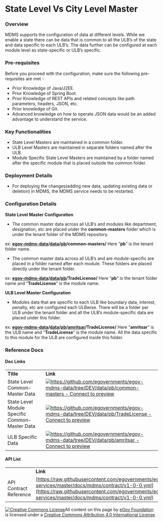 # State Level Vs City Level Master

### Overview <a href="#overview" id="overview"></a>

MDMS supports the configuration of data at different levels. While we enable a state there can be data that is common to all the ULB’s of the state and data specific to each ULB’s. The data further can be configured at each module level as state-specific or ULB’s specific.

### Pre-requisites <a href="#pre-requisites" id="pre-requisites"></a>

Before you proceed with the configuration, make sure the following pre-requisites are met -

* Prior Knowledge of Java/J2EE.
* Prior Knowledge of Spring Boot.
* Prior Knowledge of REST APIs and related concepts like path parameters, headers, JSON, etc.
* Prior knowledge of Git.
* Advanced knowledge on how to operate JSON data would be an added advantage to understand the service.

### Key Functionalities <a href="#key-functionalities" id="key-functionalities"></a>

* State Level Masters are maintained in a common folder.
* ULB Level Masters are maintained in separate folders named after the ULB.
* Module Specific State Level Masters are maintained by a folder named after the specific module that is placed outside the common folder.

### Deployment Details <a href="#deployment-details" id="deployment-details"></a>

* For deploying the changes(adding new data, updating existing data or deletion) in MDMS, the MDMS service needs to be restarted.

### Configuration Details <a href="#configuration-details" id="configuration-details"></a>

**State Level Master Configuration**

* The common master data across all ULB’s and modules like department, designation, etc are placed under the **common-masters** folder which is under the tenant folder of the MDMS repository.

ex: [**egov-mdms-data**](https://github.com/egovernments/egov-mdms-data)**/**[**data**](https://github.com/egovernments/egov-mdms-data/tree/DEV/data)**/**[**pb**](https://github.com/egovernments/egov-mdms-data/tree/DEV/data/pb)**/common-masters/** Here “**pb**” is the tenant folder name.

* The common master data across all ULB’s and are module-specific are placed in a folder named after each module. These folders are placed directly under the tenant folder.

ex: [**egov-mdms-data**](https://github.com/egovernments/egov-mdms-data)**/**[**data**](https://github.com/egovernments/egov-mdms-data/tree/DEV/data)**/**[**pb**](https://github.com/egovernments/egov-mdms-data/tree/DEV/data/pb)**/TradeLicense/** Here “**pb**” is the tenant folder name and “**TradeLicense**“ is the module name.

**ULB Level Master Configuration**

* Modules data that are specific to each ULB like boundary data, interest, penalty, etc are configured each ULBwise. There will be a folder per ULB under the tenant folder and all the ULB’s module-specific data are placed under this folder.

ex: [**egov-mdms-data**](https://github.com/egovernments/egov-mdms-data)**/**[**data**](https://github.com/egovernments/egov-mdms-data/tree/DEV/data)**/**[**pb**](https://github.com/egovernments/egov-mdms-data/tree/DEV/data/pb)**/**[**amritsar**](https://github.com/egovernments/egov-mdms-data/tree/DEV/data/pb/amritsar)**/TradeLicense/** Here “**amritsar**“ is the ULB name and “**TradeLicense**“ is the module name. All the data specific to this module for the ULB are configured inside this folder.

### Reference Docs <a href="#reference-docs" id="reference-docs"></a>

#### Doc Links <a href="#doc-links" id="doc-links"></a>

|                                                |                                                                                                                                                                                                                                       |
| ---------------------------------------------- | ------------------------------------------------------------------------------------------------------------------------------------------------------------------------------------------------------------------------------------- |
| **Title**                                      | **Link**                                                                                                                                                                                                                              |
| State Level Common-Master Data                 | [![](https://github.githubassets.com/favicon.ico)https://github.com/egovernments/egov-mdms-data/tree/DEV/data/pb/common-masters - Connect to preview](https://github.com/egovernments/egov-mdms-data/tree/DEV/data/pb/common-masters) |
| State Level Module Specific Common-Master Data | [![](https://github.githubassets.com/favicon.ico)https://github.com/egovernments/egov-mdms-data/tree/DEV/data/pb/TradeLicense - Connect to preview](https://github.com/egovernments/egov-mdms-data/tree/DEV/data/pb/TradeLicense)     |
| ULB Specific Data                              | [![](https://github.githubassets.com/favicon.ico)https://github.com/egovernments/egov-mdms-data/tree/DEV/data/pb/amritsar - Connect to preview](https://github.com/egovernments/egov-mdms-data/tree/DEV/data/pb/amritsar)             |

#### API List <a href="#api-list" id="api-list"></a>

|                        |                                                                                                                                                                                                        |
| ---------------------- | ------------------------------------------------------------------------------------------------------------------------------------------------------------------------------------------------------ |
|                        | **Link**                                                                                                                                                                                               |
| API Contract Reference | [https://raw.githubusercontent.com/egovernments/egov-services/master/docs/mdms/contract/v1-0-0.yml](https://raw.githubusercontent.com/egovernments/egov-services/master/docs/mdms/contract/v1-0-0.yml) |

[![Creative Commons License](https://i.creativecommons.org/l/by/4.0/80x15.png)](http://creativecommons.org/licenses/by/4.0/)All content on this page by [eGov Foundation ](https://egov.org.in/)is licensed under a [Creative Commons Attribution 4.0 International License](http://creativecommons.org/licenses/by/4.0/).
